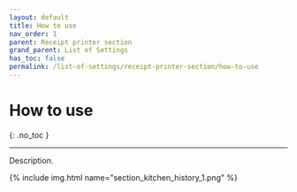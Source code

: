 ```yaml
---
layout: default
title: How to use
nav_order: 1
parent: Receipt printer section
grand_parent: List of Settings
has_toc: false
permalink: /list-of-settings/receipt-printer-section/how-to-use
---
```


# How to use
{: .no_toc }

---

Description.

{% include img.html name="section_kitchen_history_1.png" %}